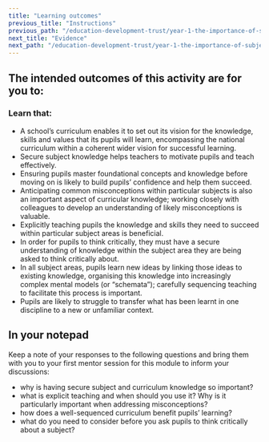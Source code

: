 ```yaml
---
title: "Learning outcomes"
previous_title: "Instructions"
previous_path: "/education-development-trust/year-1-the-importance-of-subject-and-curriculum-knowledge/spring-week-1-ect-instructions"
next_title: "Evidence"
next_path: "/education-development-trust/year-1-the-importance-of-subject-and-curriculum-knowledge/spring-week-1-ect-evidence"
---
```


## The intended outcomes of this activity are for you to:

### Learn that:

- A school’s curriculum enables it to set out its vision for the knowledge, skills and values that its pupils will learn, encompassing the national curriculum within a coherent wider vision for successful learning.
- Secure subject knowledge helps teachers to motivate pupils and teach effectively.
- Ensuring pupils master foundational concepts and knowledge before moving on is likely to build pupils’ confidence and help them succeed.
- Anticipating common misconceptions within particular subjects is also an important aspect of curricular knowledge; working closely with colleagues to develop an understanding of likely misconceptions is valuable.
- Explicitly teaching pupils the knowledge and skills they need to succeed within particular subject areas is beneficial.
- In order for pupils to think critically, they must have a secure understanding of knowledge within the subject area they are being asked to think critically about.
- In all subject areas, pupils learn new ideas by linking those ideas to existing knowledge, organising this knowledge into increasingly complex mental models (or “schemata”); carefully sequencing teaching to facilitate this process is important.
- Pupils are likely to struggle to transfer what has been learnt in one discipline to a new or unfamiliar context.

## In your notepad

Keep a note of your responses to the following questions and bring them with you
to your first mentor session for this module to inform your discussions:

- why is having secure subject and curriculum knowledge so important?
- what is explicit teaching and when should you use it? Why is it particularly
  important when addressing misconceptions?
- how does a well-sequenced curriculum benefit pupils’ learning?
- what do you need to consider before you ask pupils to think critically about
  a subject?
